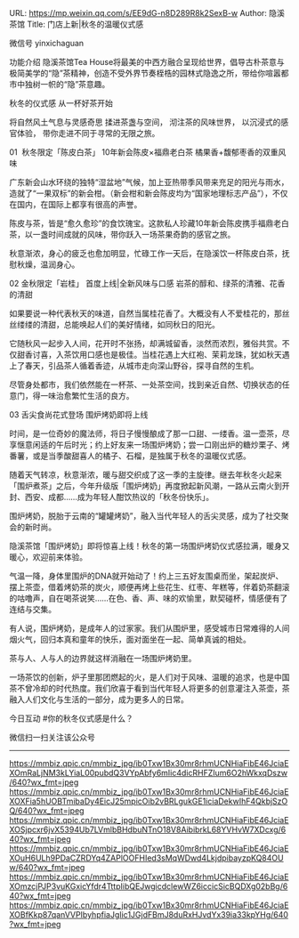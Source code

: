 URL: https://mp.weixin.qq.com/s/EE9dG-n8D289R8k2SexB-w
Author: 隐溪茶馆
Title: 门店上新|秋冬的温暖仪式感

微信号
yinxichaguan

功能介绍
隐溪茶馆Tea House将最美的中西方融合呈现给世界，倡导古朴茶意与极简美学的“隐”茶精神，创造不受外界节奏桎梏的园林式隐逸之所，带给你喧嚣都市中独树一帜的“隐”茶意趣。

秋冬的仪式感
从一杯好茶开始

将自然风土气息与灵感奇思
揉进茶盏与空间，
沏注茶的风味世界，
以沉浸式的感官体验，
带你走进不同于寻常的无限之旅。

01 
秋冬限定「陈皮白茶」
10年新会陈皮×福鼎老白茶
橘果香+馥郁枣香的双重风味

广东新会山水环绕的独特“湿盆地”气候，加上亚热带季风带来充足的阳光与雨水，造就了“一果双标”的新会柑。（新会柑和新会陈皮均为“国家地理标志产品”），不仅在国内，在国际上都享有很高的声誉。

陈皮与茶，皆是“愈久愈珍”的食饮瑰宝。这款私人珍藏10年新会陈皮携手福鼎老白茶，以一盏时间成就的风味，带你跃入一场茶果奇韵的感官之旅。

秋意渐浓，身心的疲乏也愈加明显，忙碌工作一天后，在隐溪饮一杯陈皮白茶，抚慰秋燥，温润身心。

02
金秋限定「岩桂」
首度上线|全新风味与口感
岩茶的醇和、绿茶的清雅、花香的清甜

如果要说一种代表秋天的味道，自然当属桂花香了。大概没有人不爱桂花的，那丝丝缕缕的清甜，总能唤起人们的美好情绪，如同秋日的阳光。

它随秋风一起步入人间，花开时不张扬，却满城留香，淡然而浓烈，雅俗共赏。不仅甜香讨喜，入茶饮用口感也是极佳。当桂花遇上大红袍、茉莉龙珠，犹如秋天遇上了春天，引品茶人循着香迹，从城市走向深山野谷，探寻自然的生机。

尽管身处都市，我们依然能在一杯茶、一处茶空间，找到亲近自然、切换状态的任意门，得一味治愈繁忙生活的良方。

03
舌尖食尚花式登场
围炉烤奶即将上线

时间，是一位奇妙的魔法师，将日子慢慢酿成了那一口甜、一缕香。温一壶茶，尽享惬意闲适的午后时光；约上好友来一场围炉烤奶；尝一口刚出炉的糖炒栗子、烤番薯，或是当季酸甜喜人的橘子、石榴，是独属于秋冬的温暖仪式感。

随着天气转凉，秋意渐浓，暖与甜交织成了这一季的主旋律。继去年秋冬火起来「围炉煮茶」之后，今年升级版「围炉烤奶」再度掀起新风潮，一路从云南火到开封、西安、成都……成为年轻人酣饮热议的「秋冬份快乐」。

围炉烤奶，脱胎于云南的“罐罐烤奶”，融入当代年轻人的舌尖灵感，成为了社交聚会的新时尚。

隐溪茶馆「围炉烤奶」即将惊喜上线！秋冬的第一场围炉烤奶仪式感拉满，暖身又暖心，欢迎前来体验。

气温一降，身体里围炉的DNA就开始动了！约上三五好友围桌而坐，架起炭炉、摆上茶壶，借着烤奶茶的炭火，顺便再烤上些花生、红枣、年糕等，伴着奶茶翻滚的咕噜声，自在喝茶说笑……在色、香、声、味的欢愉里，默契碰杯，情感便有了连结与交集。

有人说，围炉烤奶，是成年人的过家家。我们从围炉里，感受城市日常难得的人间烟火气，回归本真和童年的快乐，面对面坐在一起、简单真诚的相处。

茶与人、人与人的边界就这样消融在一场围炉烤奶里。

一场茶饮的创新，炉子里那团燃起的火，是人们对于风味、温暖的追求，也是中国茶不曾冷却的时代热度。我们欣喜于看到当代年轻人将更多的创意灌注入茶壶，茶融入人们文化与生活的一部分，成为更多人的日常。

今日互动
#你的秋冬仪式感是什么？

微信扫一扫关注该公众号

---

https://mmbiz.qpic.cn/mmbiz_jpg/ib0Txw1Bx30mr8rhmUCNHiaFibE46JciaEXOmRaLjNM3kLYiaL00pubdQ3VYpAbfy6mIic4dicRHFZIum6O2hWkxqDszw/640?wx_fmt=jpeg
https://mmbiz.qpic.cn/mmbiz_jpg/ib0Txw1Bx30mr8rhmUCNHiaFibE46JciaEXOXFia5hUOBTmibaDy4EicJ25mpicOib2vBRLgukGE1iciaDekwIhF4QkbjSzOQ/640?wx_fmt=jpeg
https://mmbiz.qpic.cn/mmbiz_jpg/ib0Txw1Bx30mr8rhmUCNHiaFibE46JciaEXOSjpcxr6jvX5394Ub7LVmlbBHdbuNTnO18V8AibibrkL68YVHvW7XDcxg/640?wx_fmt=jpeg
https://mmbiz.qpic.cn/mmbiz_jpg/ib0Txw1Bx30mr8rhmUCNHiaFibE46JciaEXOuH6ULh9PDaCZRDYq4ZAPlOOFHIed3sMqWDwd4LkjdpibayzpKQ84OUw/640?wx_fmt=jpeg
https://mmbiz.qpic.cn/mmbiz_jpg/ib0Txw1Bx30mr8rhmUCNHiaFibE46JciaEXOmzcjPJP3vuKGxicYfdr4TttpIibQEJwgicdclewWZ6iccicSicBQDXg02bBg/640?wx_fmt=jpeg
https://mmbiz.qpic.cn/mmbiz_jpg/ib0Txw1Bx30mr8rhmUCNHiaFibE46JciaEXOBfKkp87qanVVPIbyhpfiaJgIic1JGjdFBmJ8duRxHJvdYx39ia33kpYHg/640?wx_fmt=jpeg
